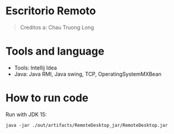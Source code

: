 # Escritorio Remoto 

> Creditos a: Chau Truong Long


# Tools and language

* Tools: Intellij Idea
* Java: Java RMI, Java swing, TCP, OperatingSystemMXBean

# How to run code
Run with JDK 15:
```shell 
java -jar ./out/artifacts/RemoteDesktop_jar/RemoteDesktop.jar
```


